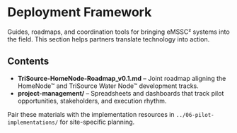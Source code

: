 # Deployment Framework

Guides, roadmaps, and coordination tools for bringing eMSSC² systems into the field. This section helps partners translate technology into action.

## Contents

- **TriSource-HomeNode-Roadmap_v0.1.md** – Joint roadmap aligning the HomeNode™ and TriSource Water Node™ development tracks.
- **project-management/** – Spreadsheets and dashboards that track pilot opportunities, stakeholders, and execution rhythm.

Pair these materials with the implementation resources in `../06-pilot-implementations/` for site-specific planning.

